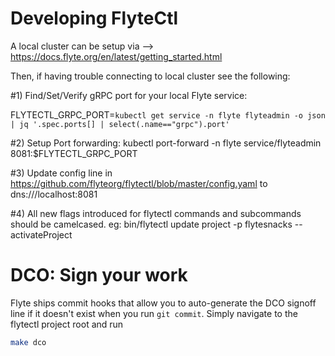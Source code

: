 # Developing FlyteCtl

A local cluster can be setup via --> https://docs.flyte.org/en/latest/getting_started.html

Then, if having trouble connecting to local cluster see the following:

#1) Find/Set/Verify gRPC port for your local Flyte service:

FLYTECTL_GRPC_PORT=`kubectl get service -n flyte flyteadmin -o json | jq '.spec.ports[] | select(.name=="grpc").port'`

#2) Setup Port forwarding: kubectl port-forward -n flyte service/flyteadmin 8081:$FLYTECTL_GRPC_PORT

#3) Update config line in https://github.com/flyteorg/flytectl/blob/master/config.yaml to dns:///localhost:8081

#4) All new flags introduced for flytectl commands and subcommands should be camelcased. eg: bin/flytectl update project -p flytesnacks --activateProject

# DCO: Sign your work

Flyte ships commit hooks that allow you to auto-generate the DCO signoff line if
it doesn't exist when you run `git commit`. Simply navigate to the flytectl project root and run

```bash
make dco
```

